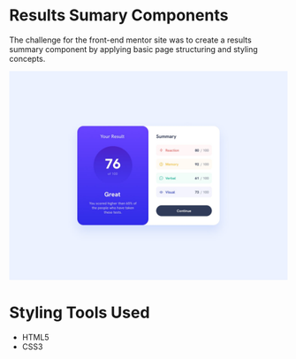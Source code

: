 # Results Sumary Components
The challenge for the front-end mentor site was to create a results summary component by applying basic page structuring and styling concepts.

![Design preview for the Results summary component coding challenge](./design/desktop-design.jpg)

# Styling Tools Used
- HTML5
- CSS3
